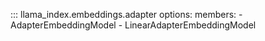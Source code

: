 ::: llama_index.embeddings.adapter
    options:
      members:
        - AdapterEmbeddingModel
        - LinearAdapterEmbeddingModel
